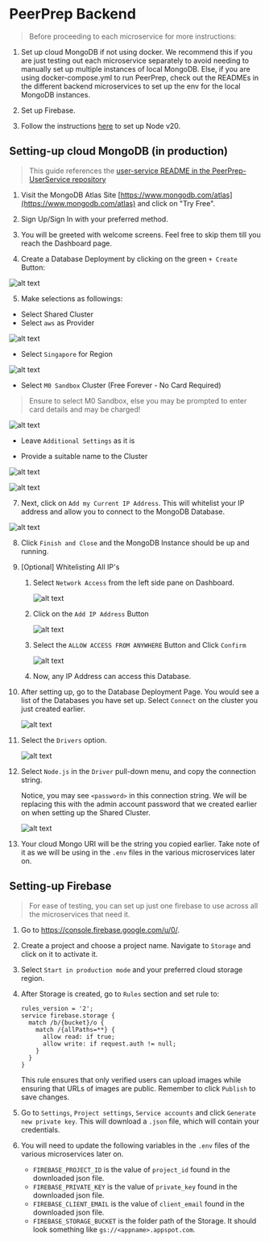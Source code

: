# PeerPrep Backend

> Before proceeding to each microservice for more instructions:

1. Set up cloud MongoDB if not using docker. We recommend this if you are just testing out each microservice separately to avoid needing to manually set up multiple instances of local MongoDB. Else, if you are using docker-compose.yml to run PeerPrep, check out the READMEs in the different backend microservices to set up the env for the local MongoDB instances.

2. Set up Firebase.

3. Follow the instructions [here](https://nodejs.org/en/download/package-manager) to set up Node v20.

## Setting-up cloud MongoDB (in production)

> This guide references the [user-service README in the PeerPrep-UserService repository](https://github.com/CS3219-AY2425S1/PeerPrep-UserService/blob/main/user-service/README.md)

1. Visit the MongoDB Atlas Site [https://www.mongodb.com/atlas](https://www.mongodb.com/atlas) and click on "Try Free".

2. Sign Up/Sign In with your preferred method.

3. You will be greeted with welcome screens. Feel free to skip them till you reach the Dashboard page.

4. Create a Database Deployment by clicking on the green `+ Create` Button:

![alt text](./GuideAssets/Creation.png)

5. Make selections as followings:

- Select Shared Cluster
- Select `aws` as Provider

![alt text](./GuideAssets/Selection1.png)

- Select `Singapore` for Region

![alt text](./GuideAssets/Selection2.png)

- Select `M0 Sandbox` Cluster (Free Forever - No Card Required)

> Ensure to select M0 Sandbox, else you may be prompted to enter card details and may be charged!

![alt text](./GuideAssets/Selection3.png)

- Leave `Additional Settings` as it is

- Provide a suitable name to the Cluster

![alt text](./GuideAssets/Selection4.png)

![alt text](./GuideAssets/Security.png)

7. Next, click on `Add my Current IP Address`. This will whitelist your IP address and allow you to connect to the MongoDB Database.

![alt text](./GuideAssets/Network.png)

8. Click `Finish and Close` and the MongoDB Instance should be up and running.

9. [Optional] Whitelisting All IP's

   1. Select `Network Access` from the left side pane on Dashboard.

      ![alt text](./GuideAssets/SidePane.png)

   2. Click on the `Add IP Address` Button

      ![alt text](./GuideAssets/AddIPAddress.png)

   3. Select the `ALLOW ACCESS FROM ANYWHERE` Button and Click `Confirm`

      ![alt text](./GuideAssets/IPWhitelisting.png)

   4. Now, any IP Address can access this Database.

10. After setting up, go to the Database Deployment Page. You would see a list of the Databases you have set up. Select `Connect` on the cluster you just created earlier.

    ![alt text](GuideAssets/ConnectCluster.png)

11. Select the `Drivers` option.

    ![alt text](GuideAssets/DriverSelection.png)

12. Select `Node.js` in the `Driver` pull-down menu, and copy the connection string.

    Notice, you may see `<password>` in this connection string. We will be replacing this with the admin account password that we created earlier on when setting up the Shared Cluster.

    ![alt text](GuideAssets/ConnectionString.png)

13. Your cloud Mongo URI will be the string you copied earlier. Take note of it as we will be using in the `.env` files in the various microservices later on.

## Setting-up Firebase

> For ease of testing, you can set up just one firebase to use across all the microservices that need it.

1. Go to https://console.firebase.google.com/u/0/.

2. Create a project and choose a project name. Navigate to `Storage` and click on it to activate it.

3. Select `Start in production mode` and your preferred cloud storage region.

4. After Storage is created, go to `Rules` section and set rule to:

   ```
   rules_version = '2';
   service firebase.storage {
     match /b/{bucket}/o {
       match /{allPaths=**} {
         allow read: if true;
         allow write: if request.auth != null;
       }
     }
   }
   ```

   This rule ensures that only verified users can upload images while ensuring that URLs of images are public. Remember to click `Publish` to save changes.

5. Go to `Settings`, `Project settings`, `Service accounts` and click `Generate new private key`. This will download a `.json` file, which will contain your credentials.

6. You will need to update the following variables in the `.env` files of the various microservices later on.
   - `FIREBASE_PROJECT_ID` is the value of `project_id` found in the downloaded json file.
   - `FIREBASE_PRIVATE_KEY` is the value of `private_key` found in the downloaded json file.
   - `FIREBASE_CLIENT_EMAIL` is the value of `client_email` found in the downloaded json file.
   - `FIREBASE_STORAGE_BUCKET` is the folder path of the Storage. It should look something like `gs://<appname>.appspot.com`.
